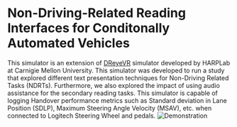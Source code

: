 # Non-Driving-Related Reading Interfaces for Conditonally Automated Vehicles
This simulator is an extension of [DReyeVR](https://github.com/HARPLab/DReyeVR) simulator developed by HARPLab at Carnigie Mellon University. This simulator was developed to run a study that explored different text presentation techniques for Non-Driving Related Tasks (NDRTs). Furthermore, we also explored the impact of using audio assistance for the secondary reading tasks.
This simulator is capable of logging Handover performance metrics such as Standard deviation in Lane Position (SDLP), Maximum Steering Angle Velocity (MSAV), etc. when connected to Logitech Steering Wheel and pedals.
![Demonstration](Implementation.gif)

